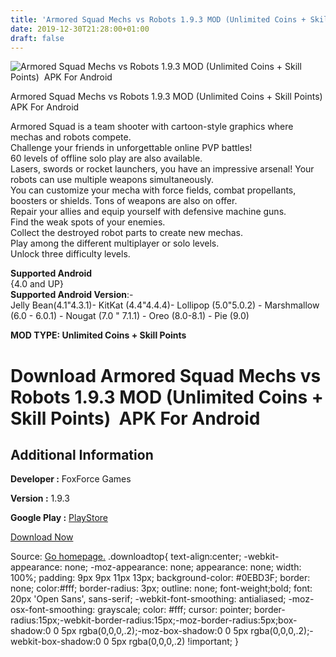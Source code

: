 ```yaml
---
title: 'Armored Squad Mechs vs Robots 1.9.3 MOD (Unlimited Coins + Skill Points)  APK For Android'
date: 2019-12-30T21:28:00+01:00
draft: false
---
```


![Armored Squad Mechs vs Robots 1.9.3 MOD (Unlimited Coins + Skill Points)  APK For Android](https://i2.wp.com/apkhome.net/wp-content/uploads/2019/12/Armored-Squad-Mechs-vs-Robots-1.9.3-MOD-Unlimited-Coins-Skill-Points.png "Armored Squad Mechs vs Robots 1.9.3 MOD (Unlimited Coins + Skill Points)  APK For Android")

  

Armored Squad Mechs vs Robots 1.9.3 MOD (Unlimited Coins + Skill Points)  APK For Android

Armored Squad is a team shooter with cartoon-style graphics where mechas and robots compete.  
Challenge your friends in unforgettable online PVP battles!  
60 levels of offline solo play are also available.  
Lasers, swords or rocket launchers, you have an impressive arsenal! Your robots can use multiple weapons simultaneously.  
You can customize your mecha with force fields, combat propellants, boosters or shields. Tons of weapons are also on offer.  
Repair your allies and equip yourself with defensive machine guns.  
Find the weak spots of your enemies.  
Collect the destroyed robot parts to create new mechas.  
Play among the different multiplayer or solo levels.  
Unlock three difficulty levels.

**Supported Android**  
{4.0 and UP}  
**Supported Android Version**:-  
Jelly Bean(4.1"4.3.1)- KitKat (4.4"4.4.4)- Lollipop (5.0"5.0.2) - Marshmallow (6.0 - 6.0.1) - Nougat (7.0 " 7.1.1) - Oreo (8.0-8.1) - Pie (9.0)

**MOD TYPE: Unlimited Coins + Skill Points**

Download Armored Squad Mechs vs Robots 1.9.3 MOD (Unlimited Coins + Skill Points)  APK For Android
===================================================================================================

Additional Information
----------------------

**Developer :** FoxForce Games

**Version :** 1.9.3

**Google Play :** [PlayStore](https://play.google.com/store/apps/details?id=com.FoxForceGames.ArmoredSquad)

  

[Download Now](https://store4app.co/post/armored-squad-mechs-vs-robots-1-9-3-mod-unlimited-coins-skill-points-apk-for-android_1577727313)

  
Source: [Go homepage.](https://store4app.co/post/armored-squad-mechs-vs-robots-1-9-3-mod-unlimited-coins-skill-points-apk-for-android_1577727313) .downloadtop{ text-align:center; -webkit-appearance: none; -moz-appearance: none; appearance: none; width: 100%; padding: 9px 9px 11px 13px; background-color: #0EBD3F; border: none; color:#fff; border-radius: 3px; outline: none; font-weight;bold; font: 20px 'Open Sans', sans-serif; -webkit-font-smoothing: antialiased; -moz-osx-font-smoothing: grayscale; color: #fff; cursor: pointer; border-radius:15px;-webkit-border-radius:15px;-moz-border-radius:5px;box-shadow:0 0 5px rgba(0,0,0,.2);-moz-box-shadow:0 0 5px rgba(0,0,0,.2);-webkit-box-shadow:0 0 5px rgba(0,0,0,.2) !important; }